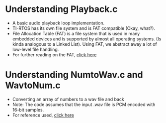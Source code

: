 # Understanding Playback.c
- A basic audio playback loop implementation.
- TI-RTOS has its own file system and is FAT compatible (Okay, what?). 
- File Allocation Table (FAT) is a file system that is used in many embedded devices and is supported by almost all operating systems. (Is kinda analogous to a Linked List). Using FAT, we abstract away a lot of low-level file handling.
- For further reading on the FAT, [click here](https://www.tuxera.com/blog/understanding-fat-exfat-file-system/)

# Understanding NumtoWav.c and WavtoNum.c
- Converting an array of numbers to a wav file and back
- Note: The code assumes that the input .wav file is PCM encoded with 16-bit samples.
- For reference used, [click here](https://docs.fileformat.com/audio/wav/)
